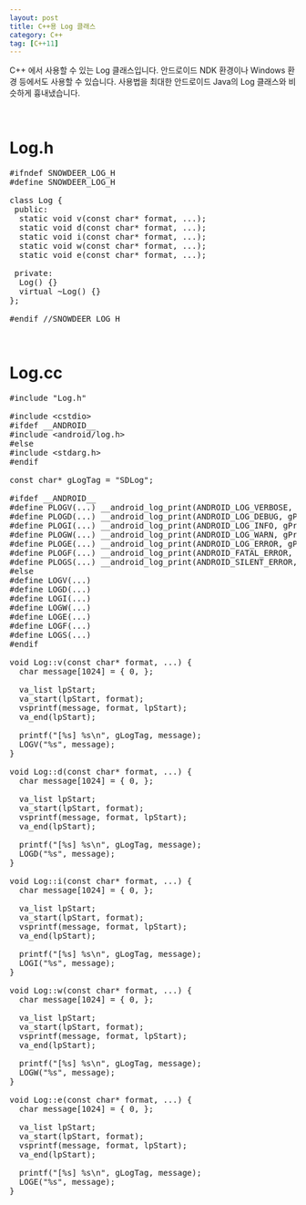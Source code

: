 ```yaml
---
layout: post
title: C++용 Log 클래스
category: C++
tag: [C++11]
---
```


C++ 에서 사용할 수 있는 Log 클래스입니다. 안드로이드 NDK 환경이나 Windows 환경 등에서도 사용할 수
있습니다. 사용법을 최대한 안드로이드 Java의 Log 클래스와 비슷하게 흉내냈습니다.

<br>

# Log.h

<pre class="prettyprint">#ifndef SNOWDEER_LOG_H
#define SNOWDEER_LOG_H

class Log {
 public:
  static void v(const char* format, ...);
  static void d(const char* format, ...);
  static void i(const char* format, ...);
  static void w(const char* format, ...);
  static void e(const char* format, ...);

 private:
  Log() {}
  virtual ~Log() {}
};

#endif //SNOWDEER_LOG_H</pre>

<br>

# Log.cc

<pre class="prettyprint">#include "Log.h"

#include &lt;cstdio&gt;
#ifdef __ANDROID__
#include &lt;android/log.h&gt;
#else
#include &lt;stdarg.h&gt;
#endif

const char* gLogTag = "SDLog";

#ifdef __ANDROID__
#define PLOGV(...) __android_log_print(ANDROID_LOG_VERBOSE, gProseLogTag, __VA_ARGS__)
#define PLOGD(...) __android_log_print(ANDROID_LOG_DEBUG, gProseLogTag, __VA_ARGS__)
#define PLOGI(...) __android_log_print(ANDROID_LOG_INFO, gProseLogTag,__VA_ARGS__)
#define PLOGW(...) __android_log_print(ANDROID_LOG_WARN, gProseLogTag,__VA_ARGS__)
#define PLOGE(...) __android_log_print(ANDROID_LOG_ERROR, gProseLogTag, __VA_ARGS__)
#define PLOGF(...) __android_log_print(ANDROID_FATAL_ERROR, gProseLogTag,__VA_ARGS__)
#define PLOGS(...) __android_log_print(ANDROID_SILENT_ERROR, gProseLogTag,__VA_ARGS__)
#else
#define LOGV(...)
#define LOGD(...)
#define LOGI(...)
#define LOGW(...)
#define LOGE(...)
#define LOGF(...)
#define LOGS(...)
#endif

void Log::v(const char* format, ...) {
  char message[1024] = { 0, };

  va_list lpStart;
  va_start(lpStart, format);
  vsprintf(message, format, lpStart);
  va_end(lpStart);

  printf("[%s] %s\n", gLogTag, message);
  LOGV("%s", message);
}

void Log::d(const char* format, ...) {
  char message[1024] = { 0, };

  va_list lpStart;
  va_start(lpStart, format);
  vsprintf(message, format, lpStart);
  va_end(lpStart);

  printf("[%s] %s\n", gLogTag, message);
  LOGD("%s", message);
}

void Log::i(const char* format, ...) {
  char message[1024] = { 0, };

  va_list lpStart;
  va_start(lpStart, format);
  vsprintf(message, format, lpStart);
  va_end(lpStart);

  printf("[%s] %s\n", gLogTag, message);
  LOGI("%s", message);
}

void Log::w(const char* format, ...) {
  char message[1024] = { 0, };

  va_list lpStart;
  va_start(lpStart, format);
  vsprintf(message, format, lpStart);
  va_end(lpStart);

  printf("[%s] %s\n", gLogTag, message);
  LOGW("%s", message);
}

void Log::e(const char* format, ...) {
  char message[1024] = { 0, };

  va_list lpStart;
  va_start(lpStart, format);
  vsprintf(message, format, lpStart);
  va_end(lpStart);

  printf("[%s] %s\n", gLogTag, message);
  LOGE("%s", message);
}
</pre>
